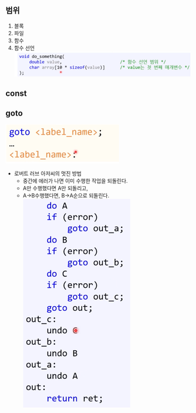 ## 범위
1. 블록
2. 파일
3. 함수
4. 함수 선언
![img_2.png](img_2.png)

## const 
## goto
![img_3.png](img_3.png)

- 로버트 러브 아저씨의 멋진 방법
  - 중간에 에러가 나면 이미 수행한 작업을 되돌린다. 
  - A만 수행했다면 A만 되돌리고, 
  - A->B수행했다면, B->A순으로 되돌린다.
![img_4.png](img_4.png)